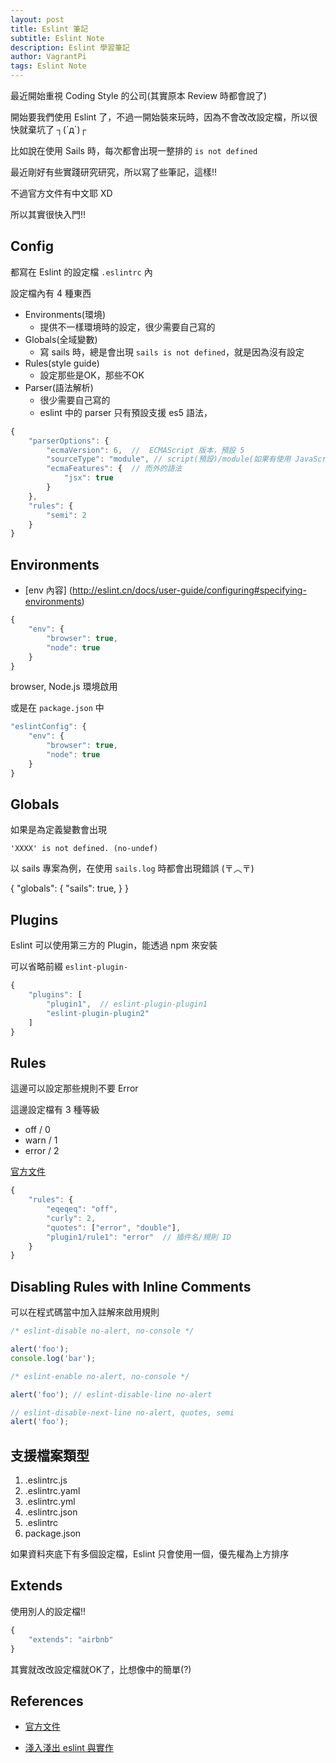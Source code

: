 ```yaml
---
layout: post
title: Eslint 筆記
subtitle: Eslint Note
description: Eslint 學習筆記
author: VagrantPi
tags: Eslint Note
---
```


最近開始重視 Coding Style 的公司(其實原本 Review 時都會說了)

開始要我們使用 Eslint 了，不過一開始裝來玩時，因為不會改改設定檔，所以很快就棄坑了 ┐(´д`)┌

比如說在使用 Sails 時，每次都會出現一整排的 `is not defined` 

最近剛好有些實踐研究研究，所以寫了些筆記，這樣!!

不過官方文件有中文耶 XD

所以其實很快入門!!


## Config

都寫在 Eslint 的設定檔 `.eslintrc` 內

設定檔內有 4 種東西
- Environments(環境)
  - 提供不一樣環境時的設定，很少需要自己寫的
- Globals(全域變數)
  - 寫 sails 時，總是會出現 `sails is not defined`，就是因為沒有設定
- Rules(style guide)
  - 設定那些是OK，那些不OK
- Parser(語法解析)
  - 很少需要自己寫的
  - eslint 中的 parser 只有預設支援 es5 語法，


```js
{
    "parserOptions": {
        "ecmaVersion": 6,  //  ECMAScript 版本，預設 5
        "sourceType": "module", // script(預設)/module(如果有使用 JavaScript 的 module)
        "ecmaFeatures": {  // 而外的語法
            "jsx": true 
        }
    },
    "rules": {
        "semi": 2
    }
}
```

## Environments

- [env 內容]
(http://eslint.cn/docs/user-guide/configuring#specifying-environments)

```js
{
    "env": {
        "browser": true,
        "node": true
    }
}
```

browser, Node.js 環境啟用

或是在 `package.json` 中

```js
"eslintConfig": {
    "env": {
        "browser": true,
        "node": true
    }
}
```

## Globals

如果是為定義變數會出現

`'XXXX' is not defined. (no-undef)`

以 sails 專案為例，在使用 `sails.log` 時都會出現錯誤 (〒︿〒)

{
    "globals": {
        "sails": true,
    }
}

## Plugins

Eslint 可以使用第三方的 Plugin，能透過 npm 來安裝

可以省略前綴 `eslint-plugin-`

```js
{
    "plugins": [
        "plugin1",  // eslint-plugin-plugin1
        "eslint-plugin-plugin2"
    ]
}
```

## Rules

這邊可以設定那些規則不要 Error

這邊設定檔有 3 種等級

- off / 0
- warn / 1
- error / 2

[官方文件](http://eslint.cn/docs/rules/)

```js
{
    "rules": {
        "eqeqeq": "off",
        "curly": 2,
        "quotes": ["error", "double"],
        "plugin1/rule1": "error"  // 插件名/規則 ID
    }
}
```

## Disabling Rules with Inline Comments

可以在程式碼當中加入註解來啟用規則

```js
/* eslint-disable no-alert, no-console */

alert('foo');
console.log('bar');

/* eslint-enable no-alert, no-console */

alert('foo'); // eslint-disable-line no-alert

// eslint-disable-next-line no-alert, quotes, semi
alert('foo');

```

## 支援檔案類型

1. .eslintrc.js
2. .eslintrc.yaml
3. .eslintrc.yml
4. .eslintrc.json
5. .eslintrc
6. package.json

如果資料夾底下有多個設定檔，Eslint 只會使用一個，優先權為上方排序

## Extends

使用別人的設定檔!!

```js
{
    "extends": "airbnb"
}
```

其實就改改設定檔就OK了，比想像中的簡單(?)

## References

- [官方文件](http://eslint.cn)

- [淺入淺出 eslint 與實作](https://denny.qollie.com/2016/07/11/eslint-fxcking-setup/)



